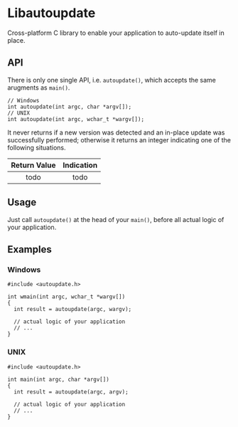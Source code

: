 # Libautoupdate

Cross-platform C library to enable your application to auto-update itself in place.

## API

There is only one single API, i.e. `autoupdate()`, which accepts the same arugments as `main()`.

    // Windows
    int autoupdate(int argc, char *argv[]);
    // UNIX
    int autoupdate(int argc, wchar_t *wargv[]);

It never returns if a new version was detected and an in-place update was successfully performed;
otherwise it returns an integer indicating one of the following situations.

|  Return Value  |  Indication  |
|:--------------:|:------------:|
|      todo      |     todo     |

## Usage

Just call `autoupdate()` at the head of your `main()`,
before all actual logic of your application.

## Examples

### Windows

    #include <autoupdate.h>
    
    int wmain(int argc, wchar_t *wargv[])
    {
      int result = autoupdate(argc, wargv);

      // actual logic of your application
      // ...
    }

### UNIX

    #include <autoupdate.h>
    
    int main(int argc, char *argv[])
    {
      int result = autoupdate(argc, argv);

      // actual logic of your application
      // ...
    }
